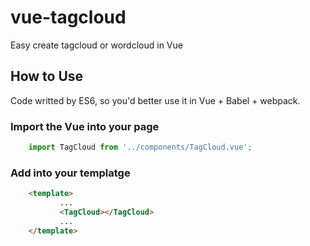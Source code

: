 # vue-tagcloud
Easy create tagcloud or wordcloud in Vue

## How to Use
Code writted by ES6, so you'd better use it in Vue + Babel + webpack.

### Import the Vue into your page
``` javascript
    import TagCloud from '../components/TagCloud.vue';
```

### Add <TagCloud> into your templatge
``` html
    <template>
           ...
           <TagCloud></TagCloud>
           ...
    </template>

```
